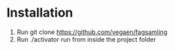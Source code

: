 Installation
=============

  1. Run git clone https://github.com/vegaen/fagsamling
  2. Run ./activator run from inside the project folder
